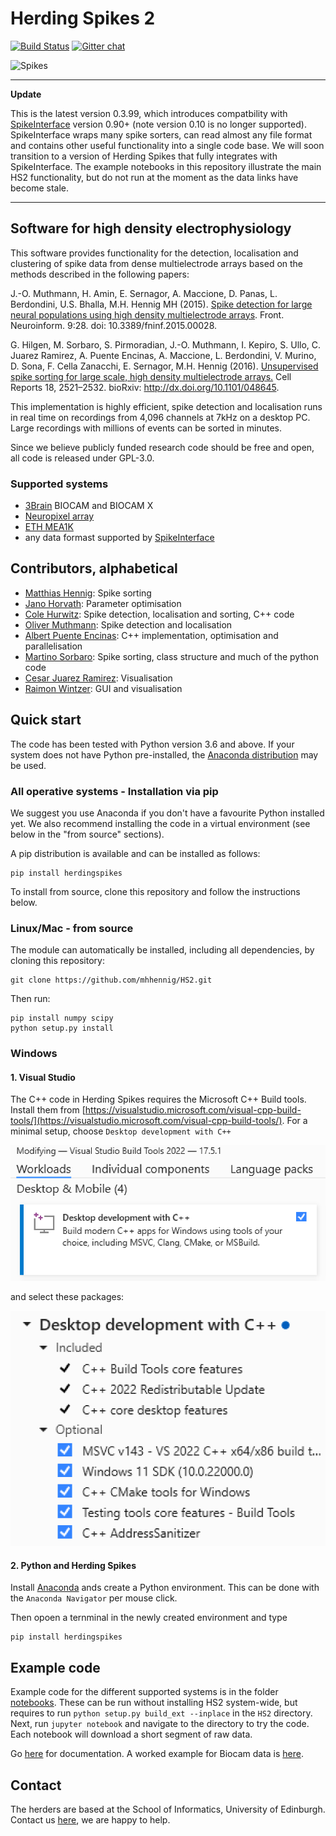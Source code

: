 # Herding Spikes 2

[![Build Status](https://travis-ci.org/mhhennig/HS2.svg?branch=master)](https://travis-ci.org/mhhennig/HS2)
[![Gitter chat](https://badges.gitter.im/HerdingSpikes.png)](https://gitter.im/HerdingSpikes)

![Spikes](documentation/pictures/spikes.png)

---
**Update**

This is the latest version 0.3.99, which introduces compatbility with [SpikeInterface](https://github.com/SpikeInterface/spikeinterface) version 0.90+ (note version 0.10 is no longer supported). SpikeInterface wraps many spike sorters, can read almost any file format and contains other useful functionality into a single code base. We will soon transition to a version of Herding Spikes that fully integrates with SpikeInterface. The example notebooks in this repository illustrate the main HS2 functionality, but do not run at the moment as the data links have become stale. 

---

## Software for high density electrophysiology

This software provides functionality for the detection, localisation and clustering of spike data from dense multielectrode arrays based on the methods described in the following papers:

J.-O. Muthmann, H. Amin, E. Sernagor, A. Maccione, D. Panas, L. Berdondini, U.S. Bhalla, M.H. Hennig MH (2015). [Spike detection for large neural populations using high density multielectrode arrays](http://journal.frontiersin.org/article/10.3389/fninf.2015.00028/abstract). Front. Neuroinform. 9:28. doi: 10.3389/fninf.2015.00028.

G. Hilgen, M. Sorbaro, S. Pirmoradian, J.-O. Muthmann, I. Kepiro, S. Ullo, C. Juarez Ramirez, A. Puente Encinas, A. Maccione, L. Berdondini, V. Murino, D. Sona, F. Cella Zanacchi, E. Sernagor, M.H. Hennig (2016). [Unsupervised spike sorting for large scale, high density multielectrode arrays.](http://www.cell.com/cell-reports/fulltext/S2211-1247(17)30236-X) Cell Reports 18, 2521–2532. bioRxiv: <http://dx.doi.org/10.1101/048645>.

This implementation is highly efficient, spike detection and localisation runs in real time on recordings from 4,096 channels at 7kHz on a desktop PC. Large recordings with millions of events can be sorted in minutes.

Since we believe publicly funded research code should be free and open, all code is released under GPL-3.0.



### Supported systems  <a name="systems"></a>

- [3Brain](http://3brain.com/) BIOCAM and BIOCAM X
- [Neuropixel array](https://www.ucl.ac.uk/neuropixels)
- [ETH MEA1K](https://www.bsse.ethz.ch/bel/research/cmos-microsystems/microelectrode-systems.html)
- any data formast supported by [SpikeInterface](https://github.com/SpikeInterface/spikeinterface)

## Contributors, alphabetical <a name="people"></a>

- [Matthias Hennig](http://homepages.inf.ed.ac.uk/mhennig/index.html): Spike sorting
- [Jano Horvath](https://github.com/JanoHorvath): Parameter optimisation
- [Cole Hurwitz](https://github.com/colehurwitz31): Spike detection, localisation and sorting, C++ code
- [Oliver Muthmann](mailto:ollimuh@googlemail.com): Spike detection and localisation
- [Albert Puente Encinas](https://github.com/albertpuente): C++ implementation, optimisation and parallelisation
- [Martino Sorbaro](http://martinosorb.github.io): Spike sorting, class structure and much of the python code
- [Cesar Juarez Ramirez](mailto:cesaripn2@gmail.com): Visualisation
- [Raimon Wintzer](https://github.com/lsIand): GUI and visualisation

## Quick start <a name="quickstart"></a>

The code has been tested with Python version 3.6 and above. If your system does not have Python pre-installed, the [Anaconda distribution](https://www.anaconda.com/download/) may be used.

### All operative systems - Installation via pip

We suggest you use Anaconda if you don't have a favourite Python installed yet. We also recommend installing the code in a virtual environment (see below in the "from source" sections).

A pip distribution is available and can be installed as follows:

    pip install herdingspikes

To install from source, clone this repository and follow the instructions below.

### Linux/Mac - from source

The module can automatically be installed, including all dependencies, by cloning this repository:

    git clone https://github.com/mhhennig/HS2.git
    
Then run:
    
    pip install numpy scipy
    python setup.py install

### Windows

#### 1. Visual Studio

The C++ code in Herding Spikes requires the Microsoft C++ Build tools. Install them from [https://visualstudio.microsoft.com/visual-cpp-build-tools/](https://visualstudio.microsoft.com/visual-cpp-build-tools/). For a minimal setup, choose ``Desktop development with C++`` 

![Spikes](documentation/pictures/vs1.png)

and select these packages:

![Spikes](documentation/pictures/vs2.png)

#### 2. Python and Herding Spikes

Install [Anaconda](https://www.anaconda.com/download/#windows) ands create a Python environment. This can be done with the ``Anaconda Navigator`` per mouse click.

Then opoen a ternminal in the newly created environment and type

    pip install herdingspikes

## Example code

Example code for the different supported systems is in the folder [notebooks](notebooks). These can be run without installing HS2 system-wide, but requires to run ``python setup.py build_ext --inplace`` in the ``HS2`` directory. Next, run ``jupyter notebook`` and navigate to the directory to try the code. Each notebook will download a short segment of raw data.

Go [here](documentation) for documentation. A worked example for Biocam data is [here](documentation/biocam/BioCam-demo.md).

## Contact

The herders are based at the School of Informatics, University of Edinburgh. Contact us [here](http://homepages.inf.ed.ac.uk/mhennig/contact/), we are happy to help.   
